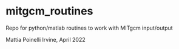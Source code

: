 # mitgcm_routines
Repo for python/matlab routines to work with MITgcm input/output


Mattia Poinelli
Irvine, April 2022
